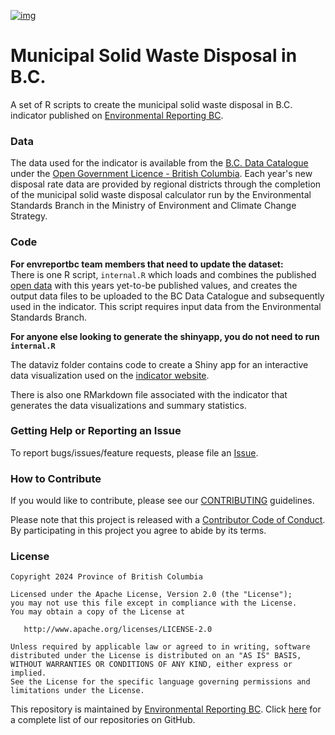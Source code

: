 [![img](https://img.shields.io/badge/Lifecycle-Stable-97ca00)](https://github.com/bcgov/repomountie/blob/master/doc/lifecycle-badges.md)

# Municipal Solid Waste Disposal in B.C.

A set of R scripts to create the municipal solid waste disposal in B.C. indicator published on [Environmental Reporting BC](https://www2.gov.bc.ca/gov/content?id=B71460AF7A8049D59F8CBA6EE18E93B8).

### Data

The data used for the indicator is available from the [B.C. Data Catalogue](https://catalogue.data.gov.bc.ca/dataset/d21ed158-0ac7-4afd-a03b-ce22df0096bc) under the [Open Government Licence - British Columbia](https://www2.gov.bc.ca/gov/content?id=A519A56BC2BF44E4A008B33FCF527F61). Each year's new disposal rate data are provided by regional districts through the completion of the municipal solid waste disposal calculator run by the Environmental Standards Branch in the Ministry of Environment and Climate Change Strategy.

### Code

**For envreportbc team members that need to update the dataset:**  
There is one R script, `internal.R` which loads and combines the published 
[open data](https://catalogue.data.gov.bc.ca/dataset/bc-municipal-solid-waste-disposal-rates) 
with this years yet-to-be published values, and creates the output data files 
to be uploaded to the BC Data Catalogue and subsequently used in the indicator. 
This script requires input data from the Environmental Standards Branch. 

**For anyone else looking to generate the shinyapp, you do not need to run `internal.R`**

The dataviz folder contains code to create a Shiny app for an interactive 
data visualization used on the [indicator website](http://www.env.gov.bc.ca/soe/indicators/sustainability/municipal-solid-waste.html).

There is also one RMarkdown file associated with the indicator that generates the data visualizations and summary statistics.

### Getting Help or Reporting an Issue

To report bugs/issues/feature requests, please file an 
[Issue](https://github.com/bcgov/msw-disposal-indicator/issues/).

### How to Contribute

If you would like to contribute, please see our [CONTRIBUTING](CONTRIBUTING.md) guidelines.

Please note that this project is released with a [Contributor Code of Conduct](CODE_OF_CONDUCT.md). By participating in this project you agree to abide by its terms.

### License

    Copyright 2024 Province of British Columbia

    Licensed under the Apache License, Version 2.0 (the "License");
    you may not use this file except in compliance with the License.
    You may obtain a copy of the License at 

       http://www.apache.org/licenses/LICENSE-2.0

    Unless required by applicable law or agreed to in writing, software
    distributed under the License is distributed on an "AS IS" BASIS,
    WITHOUT WARRANTIES OR CONDITIONS OF ANY KIND, either express or implied.
    See the License for the specific language governing permissions and
    limitations under the License.


This repository is maintained by [Environmental Reporting BC](http://www2.gov.bc.ca/gov/content?id=FF80E0B985F245CEA62808414D78C41B). Click [here](https://github.com/bcgov/EnvReportBC) for a complete list of our repositories on GitHub.
